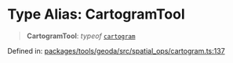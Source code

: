 # Type Alias: CartogramTool

> **CartogramTool**: *typeof* [`cartogram`](../variables/cartogram.md)

Defined in: [packages/tools/geoda/src/spatial\_ops/cartogram.ts:137](https://github.com/GeoDaCenter/openassistant/blob/0f7bf760e453a1735df9463dc799b04ee2f630fd/packages/tools/geoda/src/spatial_ops/cartogram.ts#L137)
